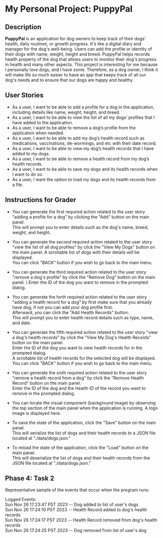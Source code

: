 # My Personal Project: PuppyPal

## Description

**PuppyPal** is an application for dog owners to keep track of their dogs' health, daily routines, or growth progress. 
It's like a digital diary and manager for the dog's well-being. Users can add the profile or identity of their dogs 
with name, weight, height and breed. PuppyPal helps records health property of the dog that allows users to monitor 
their dog's progress in health and many other aspects. This project is interesting for me because I personally love 
dogs, and I have some. Therefore, as a dog owner, I think it will make life so much easier to have an app that keeps
track of all our dog's needs and to ensure that our dogs are happy and healthy.

## User Stories
- As a user, I want to be able to add a profile for a dog in the application, including details like name, weight, 
  height, and breed.
- As a user, I want to be able to view the list of all my dogs’ profiles that I have added to the application.
-  As a user, I want to be able to remove a dog’s profile from the application when needed.
- As a user, I want to be able to add my dog’s health record such as medications, vaccinations, de-wormings,
  and etc with their date record.
- As a user, I want to be able to view my dog’s health records that I have added to my dogs.
- As a user, I want to be able to remove a health record from my dog’s health records.
- As a user, I want to be able to save my dogs and its health records when I want to do so.
- As a user, I want the option to load my dogs and its health records from a file.

## Instructions for Grader
- You can generate the first required action related to the user story "adding a profile for a dog" 
  by clicking the "Add" button on the main panel. \
  This will prompt you to enter details such as the dog's name, breed, weight, and height.
  
- You can generate the second required action related to the user story "view the list of all dog profiles" by 
  click the "View My Dogs" button on the main panel. A scrollable list of dogs with their details will be displayed.\
  You can click "BACK" button if you wish to go back to the main menu.
  
- You can generate the third required action related to the user story "remove a dog's profile" by 
  click the "Remove Dog" button on the main panel. \ Enter the ID of the dog you want to remove in the prompted dialog.
    
- You can generate the forth required action related to the user story "adding a health record for a dog"
  by first make sure that you already have dog, if not you can add your dog profile first. \
  Afterward, you can click the "Add Health Records" button. \
  This will prompt you to enter health record details such as type, name, and date.

- You can generate the fifth required action related to the user story "view a dog's health records" by
  click the "View My Dog's Health Records" button on the main panel. \
  Enter the ID of the dog you want to view health records for in the prompted dialog. \
  A scrollable list of health records for the selected dog will be displayed.
  You can click "BACK" button if you wish to go back to the main menu.
  
- You can generate the sixth required action related to the user story "remove a health record from a dog" by
  click the "Remove Health Record" button on the main panel. \
  Enter the ID of the dog and the Health ID of the record you want to remove in the prompted dialog.

- You can locate the visual component (background image) by observing the top section of the main panel 
  when the application is running. A logo image is displayed here.

- To save the state of the application, click the "Save" button on the main panel.\
  This will serialize the list of dogs and their health records to a JSON file located at "./data/dogs.json."

- To reload the state of the application, click the "Load" button on the main panel. \
  This will deserialize the list of dogs and their health records from the JSON file located at "./data/dogs.json."


## Phase 4: Task 2
Representative sample of the events that occur when the program runs:

Logged Events: \
Sun Nov 26 17:23:47 PST 2023 -- Dog added to list of user's dogs \
Sun Nov 26 17:24:10 PST 2023 -- Health Record added to dog's health records \
Sun Nov 26 17:24:17 PST 2023 -- Health Record removed from dog's health records \
Sun Nov 26 17:24:25 PST 2023 -- Dog removed from list of user's dog
